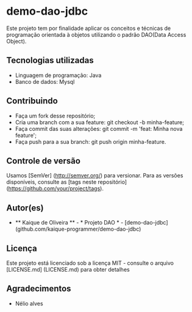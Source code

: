 # demo-dao-jdbc

Este projeto tem por finalidade aplicar os conceitos e técnicas de programação orientada à objetos utilizando o padrão DAO(Data Access Object).

## Tecnologias utilizadas

* Linguagem de programação: Java
* Banco de dados: Mysql

## Contribuindo

* Faça um fork desse repositório;
* Cria uma branch com a sua feature: git checkout -b minha-feature;
* Faça commit das suas alterações: git commit -m 'feat: Minha nova feature';
* Faça push para a sua branch: git push origin minha-feature.

## Controle de versão

Usamos [SemVer] (http://semver.org/) para versionar. Para as versões disponíveis, consulte as [tags neste repositório] (https://github.com/your/project/tags).

## Autor(es)

* ** Kaique de Oliveira ** - * Projeto DAO * - [demo-dao-jdbc] (github.com/kaique-programmer/demo-dao-jdbc)
## Licença

Este projeto está licenciado sob a licença MIT - consulte o arquivo [LICENSE.md] (LICENSE.md) para obter detalhes

## Agradecimentos

* Nélio alves
